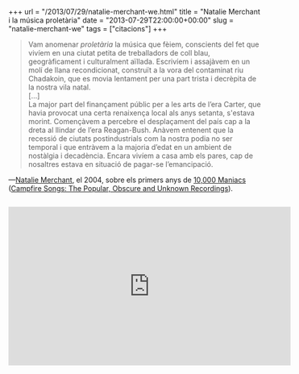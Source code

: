 +++
url = "/2013/07/29/natalie-merchant-we.html"
title = "Natalie Merchant i la música proletària"
date = "2013-07-29T22:00:00+00:00"
slug = "natalie-merchant-we"
tags = ["citacions"]
+++

> Vam anomenar *proletària* la música que fèiem, conscients del fet que vivíem en una ciutat petita de treballadors de coll blau, geogràficament i culturalment aïllada. Escrivíem i assajàvem en un molí de llana recondicionat, construït a la vora del contaminat riu Chadakoin, que es movia lentament per una part trista i decrèpita de la nostra vila natal.  
> […]  
> La major part del finançament públic per a les arts de l’era Carter, que havia provocat una certa renaixença local als anys setanta, s'estava morint. Començàvem a percebre el desplaçament del país cap a la dreta al llindar de l’era Reagan-Bush. Anàvem entenent que la recessió de ciutats postindustrials com la nostra podia no ser temporal i que entràvem a la majoria d’edat en un ambient de nostàlgia i decadència. Encara vivíem a casa amb els pares, cap de nosaltres estava en situació de pagar-se l’emancipació.

—[Natalie Merchant](http://en.wikipedia.org/wiki/Natalie_Merchant), el 2004, sobre els primers anys de [10,000 Maniacs](http://en.wikipedia.org/wiki/10,000_Maniacs) ([Campfire Songs: The Popular, Obscure and Unknown Recordings](http://en.wikipedia.org/wiki/Campfire_Songs%3A_The_Popular,_Obscure_and_Unknown_Recordings)).

<iframe style="margin: 1em 0;" width="560" height="315" src="https://www.youtube.com/embed/bidRxJq98lY" frameborder="0" allow="accelerometer; autoplay; encrypted-media; gyroscope; picture-in-picture" allowfullscreen></iframe>
